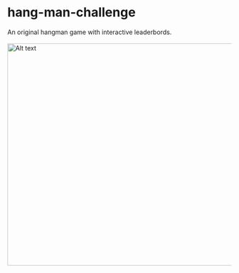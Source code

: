 # hang-man-challenge
An original hangman game with interactive leaderbords.<br><br>
<img src="https://github.com/user-attachments/assets/9e1061c6-3c55-4aa0-83ec-03a83cc3b771" width="600" height="500" alt="Alt text">
